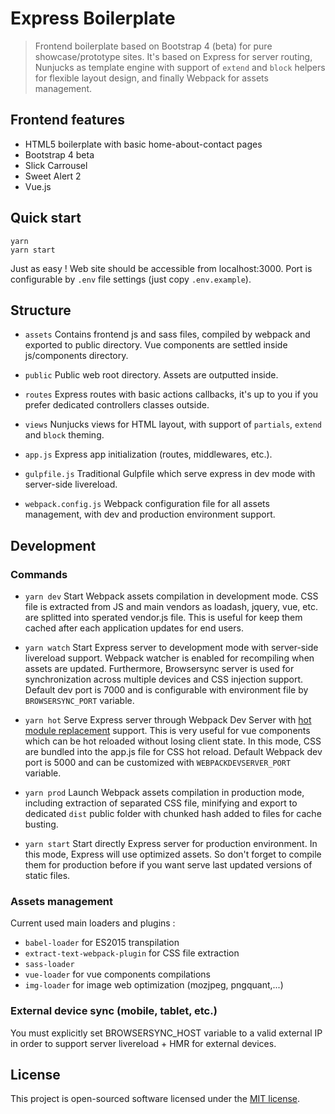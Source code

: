 # Express Boilerplate

> Frontend boilerplate based on Bootstrap 4 (beta) for pure showcase/prototype sites. It's based on Express for server routing, Nunjucks as template engine with support of `extend` and `block` helpers for flexible layout design, and finally Webpack for assets management.

## Frontend features

* HTML5 boilerplate with basic home-about-contact pages
* Bootstrap 4 beta
* Slick Carrousel
* Sweet Alert 2
* Vue.js

## Quick start

```shell
yarn
yarn start
```

Just as easy !
Web site should be accessible from localhost:3000.
Port is configurable by `.env` file settings (just copy `.env.example`).

## Structure

* `assets`
Contains frontend js and sass files, compiled by webpack and exported to public directory. Vue components are settled inside js/components directory.

* `public`
Public web root directory. Assets are outputted inside.

* `routes`
Express routes with basic actions callbacks, it's up to you if you prefer dedicated controllers classes outside.

* `views`
Nunjucks views for HTML layout, with support of `partials`, `extend` and `block` theming.

* `app.js`
Express app initialization (routes, middlewares, etc.).

* `gulpfile.js`
Traditional Gulpfile which serve express in dev mode with server-side livereload.

* `webpack.config.js`
Webpack configuration file for all assets management, with dev and production environment support.

## Development

### Commands

* `yarn dev`
Start Webpack assets compilation in development mode. CSS file is extracted from JS and main vendors as loadash, jquery, vue, etc. are splitted into sperated vendor.js file. This is useful for keep them cached after each application updates for end users.

* `yarn watch`
Start Express server to development mode with server-side livereload support. Webpack watcher is enabled for recompiling when assets are updated.
Furthermore, Browsersync server is used for synchronization across multiple devices and CSS injection support. Default dev port is 7000 and is configurable with environment file by `BROWSERSYNC_PORT` variable.

* `yarn hot`
Serve Express server through Webpack Dev Server with [hot module replacement](https://webpack.js.org/concepts/hot-module-replacement/) support. This is very useful for vue components which can be hot reloaded without losing client state.
In this mode, CSS are bundled into the app.js file for CSS hot reload. Default Webpack dev port is 5000 and can be customized with `WEBPACKDEVSERVER_PORT` variable.

* `yarn prod`
Launch Webpack assets compilation in production mode, including extraction of separated CSS file, minifying and export to dedicated `dist` public folder with chunked hash added to files for cache busting.

* `yarn start`
Start directly Express server for production environment. In this mode, Express will use optimized assets. So don't forget to compile them for production before if you want serve last updated versions of static files.

### Assets management

Current used main loaders and plugins :
* `babel-loader` for ES2015 transpilation
* `extract-text-webpack-plugin` for CSS file extraction
* `sass-loader`
* `vue-loader` for vue components compilations
* `img-loader` for image web optimization (mozjpeg, pngquant,...)

### External device sync (mobile, tablet, etc.)

You must explicitly set BROWSERSYNC_HOST variable to a valid external IP in order to support server livereload + HMR for external devices.

## License

This project is open-sourced software licensed under the [MIT license](https://adr1enbe4udou1n.mit-license.org).
